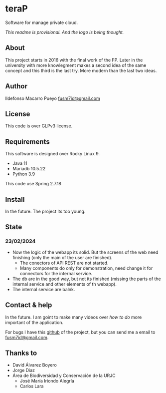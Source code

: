 # teraP

Software for manage private cloud.

*This readme is provisional. And the logo is being thought.*

## About

This project starts in 2016 with the final work of the FP. Later in the university with more knowlegment makes a second idea of the same concept and this third is the last try. More modern than the last two ideas.

## Author

Ildefonso Macarro Pueyo <fusm7id@gmail.com>

## License

This code is over GLPv3 license.

## Requirements

This software is designed over Rocky Linux 9.

- Java 11
- Mariadb 10.5.22
- Python 3.9

This code use Spring 2.7.18

## Install

In the future. The project its too young.

## State

### 23/02/2024
- Now the logic of the webapp its solid. But the screens of the web need finishing (only the main of the user are finished).
    - The conectors of API REST are not started.
    - Many components do only for demonstration, need change it for connectors for the internal service.
- The db are in the good way, but not its finished (missing the parts of the internal service and other elements of th webapp).
- The internal service are balnk.

## Contact & help

In the future. I am goint to make many videos over *how to do* more important of the application.

For bugs I have this [github](https://github.com/Nyajam/teraP) of the project, but you can send me a email to <fusm7id@gmail.com>.

## Thanks to

- David Álvarez Boyero
- Jorge Diaz
- Área de Biodiversidad y Conservación de la URJC
    - José María Iriondo Alegría
    - Carlos Lara
